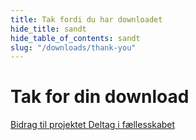 ```yaml
---
title: Tak fordi du har downloadet
hide_title: sandt
hide_table_of_contents: sandt
slug: "/downloads/thank-you"
---
```


<div className="text-center margin-top--xl">

# Tak for din download

<div className="row margin-bottom--lg padding--sm flex-center">
<a className="button button--outline button--warning button--lg margin--sm" href="/contributing">
  Bidrag til projektet
</a>
<a className="button button--outline button--info button--lg margin--sm" href="https://linwood.dev/matrix">
  Deltag i fællesskabet
</a>

</div>

</div>
